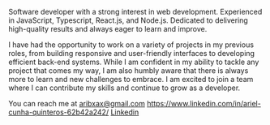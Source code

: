 Software developer with a strong interest in web development. Experienced in JavaScript, Typescript, React.js, and Node.js. Dedicated to delivering high-quality results and always eager to learn and improve.

I have had the opportunity to work on a variety of projects in my previous roles, from building responsive and user-friendly interfaces to developing efficient back-end systems. While I am confident in my ability to tackle any project that comes my way, I am also humbly aware that there is always more to learn and new challenges to embrace. I am excited to join a team where I can contribute my skills and continue to grow as a developer.

You can reach me at aribxax@gmail.com 
 https://www.linkedin.com/in/ariel-cunha-quinteros-62b42a242/
[Linkedin]([https://link-url-here.org](https://www.linkedin.com/in/ariel-cunha-quinteros-62b42a242/))
